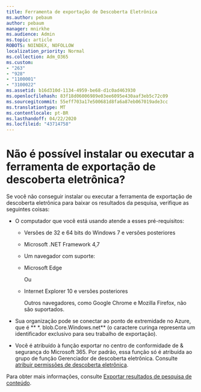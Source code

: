 ```yaml
---
title: Ferramenta de exportação de Descoberta Eletrônica
ms.author: pebaum
author: pebaum
manager: mnirkhe
ms.audience: Admin
ms.topic: article
ROBOTS: NOINDEX, NOFOLLOW
localization_priority: Normal
ms.collection: Adm_O365
ms.custom:
- "263"
- "928"
- "1100001"
- "3100022"
ms.assetid: b16d310d-1134-4959-be68-d1c0ad463930
ms.openlocfilehash: 83f18d06006989e03ee6095e430aaf3eb5c72c09
ms.sourcegitcommit: 55eff703a17e500681d8fa6a87eb067019ade3cc
ms.translationtype: MT
ms.contentlocale: pt-BR
ms.lasthandoff: 04/22/2020
ms.locfileid: "43714758"
---
```

# <a name="cant-install-or-run-the-ediscovery-export-tool"></a>Não é possível instalar ou executar a ferramenta de exportação de descoberta eletrônica?

Se você não conseguir instalar ou executar a ferramenta de exportação de descoberta eletrônica para baixar os resultados da pesquisa, verifique as seguintes coisas:
  
- O computador que você está usando atende a esses pré-requisitos:

  - Versões de 32 e 64 bits do Windows 7 e versões posteriores

  - Microsoft .NET Framework 4,7

  - Um navegador com suporte:

  - Microsoft Edge

    Ou

  - Internet Explorer 10 e versões posteriores

    Outros navegadores, como Google Chrome e Mozilla Firefox, não são suportados.

- Sua organização pode se conectar ao ponto de extremidade no Azure, que é ** \*. blob.Core.Windows.net** (o caractere curinga representa um identificador exclusivo para seu trabalho de exportação).

- Você é atribuído à função exportar no centro de conformidade de &amp; segurança do Microsoft 365. Por padrão, essa função só é atribuída ao grupo de função Gerenciador de descoberta eletrônica. Consulte [atribuir permissões de descoberta eletrônica](https://docs.microsoft.com/office365/securitycompliance/assign-ediscovery-permissions).

Para obter mais informações, consulte [Exportar resultados de pesquisa de conteúdo](https://docs.microsoft.com/office365/securitycompliance/export-search-results).
  
